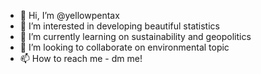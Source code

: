 - 👋 Hi, I’m @yellowpentax
- 👀 I’m interested in developing beautiful statistics
- 🌱 I’m currently learning on sustainability and geopolitics
- 💞️ I’m looking to collaborate on environmental topic
- 📫 How to reach me - dm me!

<!---
yellowpentax/yellowpentax is a ✨ special ✨ repository because its `README.md` (this file) appears on your GitHub profile.
You can click the Preview link to take a look at your changes.
--->
